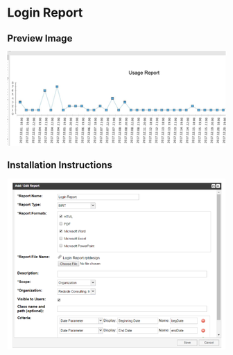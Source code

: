 # Login Report
## Preview Image
![alt tag](https://github.com/JamaSoftware/Community-Reports/blob/master/Login%20Report/LoginReportScreenshot.png)
## Installation Instructions
![alt tag](https://github.com/JamaSoftware/Community-Reports/blob/master/Login%20Report/LoginReportInstallationInstructions.png)
